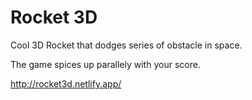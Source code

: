 # Rocket 3D
Cool 3D Rocket that dodges series of obstacle in space.

The game spices up parallely with your score.

http://rocket3d.netlify.app/
